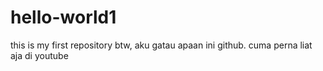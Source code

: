 # hello-world1
this is my first repository
btw, aku gatau apaan ini github. cuma perna liat aja di youtube
